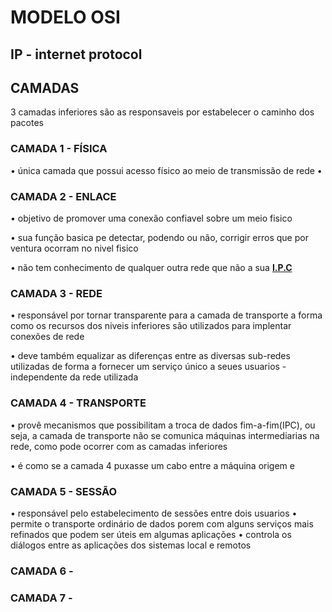 # MODELO OSI
## IP - internet protocol
## CAMADAS 
3 camadas inferiores são as responsaveis por estabelecer o caminho dos pacotes
### CAMADA 1 - FÍSICA
• única camada que possui acesso físico ao meio de transmissão de rede
• 
### CAMADA 2 - ENLACE

• objetivo de promover uma conexão confiavel sobre um meio fisico

• sua função basica pe detectar, podendo ou não,  corrigir erros que por ventura ocorram no nivel fisico

• não tem conhecimento de qualquer outra rede que não a sua <ins>__I.P.C__</ins>

### CAMADA 3 - REDE

• responsável por tornar transparente para a camada de transporte a forma como os recursos dos niveis inferiores são utilizados para implentar conexões de rede

• deve também equalizar as diferenças entre as diversas sub-redes utilizadas de forma a fornecer um serviço único a seues usuarios - independente da rede utilizada

### CAMADA 4 - TRANSPORTE

• provê  mecanismos que possibilitam a troca de dados fim-a-fim(IPC), ou seja, a camada de transporte não se comunica máquinas intermediarias na rede, como pode ocorrer com as camadas inferiores

• é como se a camada 4 puxasse um cabo entre a máquina origem e

### CAMADA 5 - SESSÃO

• responsável pelo estabelecimento de sessões entre dois usuarios
• permite o transporte ordinário de dados porem com alguns serviços mais refinados que podem ser úteis em algumas aplicações
• controla os diálogos entre as aplicações dos sistemas local e remotos
### CAMADA 6 - 
### CAMADA 7 -
